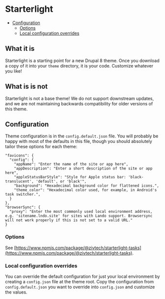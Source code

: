 # Starterlight

- [Configuration](#configuration)
   - [Options](#options)
   - [Local configuration overrides](#local-configuration-overrides)

## What it is
Starterlight is a starting point for a new Drupal 8 theme. Once you download a copy of it into your `theme` directory, it is your code. Customize whatever you like!

## What is is not
Starterlight is not a base theme! We do not support downstream updates, and we are not maintaining backwards compatibility for older versions of this theme.

## Configuration
Theme configuration is in the `config.default.json` file. You will probably be happy with most of the defaults in this file, though you should absolutely tailor these options for each theme:

```
"favicons": {
  "config": {
    "appName": "Enter the name of the site or app here",
    "appDescription": "Enter a short description of the site or app here",
    "appleStatusBarStyle": "Style for Apple status bar: 'black-translucent', 'default', or 'black'",
    "background": "Hexadecimal background color for flattened icons.",
    "theme_color": "Hexadecimal color used, for example, in Android's task switcher.",
  }
},
"browserSync": {
  "proxy": "Enter the most commonly used local environment address, e.g. 'sitename.lndo.site' for sites with Lando support. Browsersync will not work properly if this is not set to a valid URL."
}
```

### Options
See [https://www.npmjs.com/package/@zivtech/starterlight-tasks](https://www.npmjs.com/package/@zivtech/starterlight-tasks).

### Local configuration overrides
You can override the default configuration for just your local environment by creating a `config.json` file at the theme root. Copy the configuration from `config.default.json` you want to override into `config.json` and customize the values.
